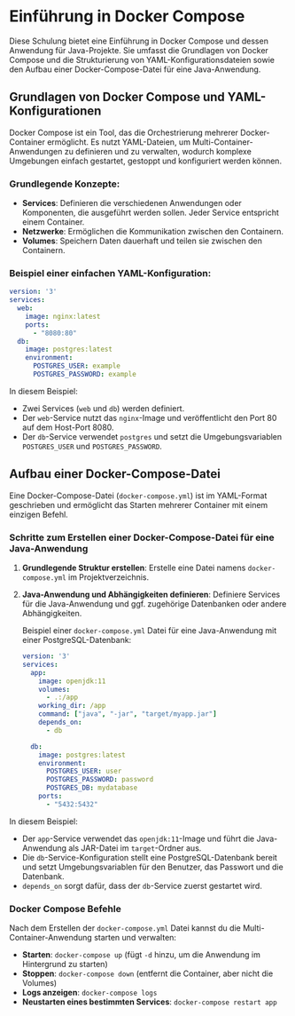 
# Einführung in Docker Compose

Diese Schulung bietet eine Einführung in Docker Compose und dessen Anwendung für Java-Projekte. Sie umfasst die Grundlagen von Docker Compose und die Strukturierung von YAML-Konfigurationsdateien sowie den Aufbau einer Docker-Compose-Datei für eine Java-Anwendung.

## Grundlagen von Docker Compose und YAML-Konfigurationen

Docker Compose ist ein Tool, das die Orchestrierung mehrerer Docker-Container ermöglicht. Es nutzt YAML-Dateien, um Multi-Container-Anwendungen zu definieren und zu verwalten, wodurch komplexe Umgebungen einfach gestartet, gestoppt und konfiguriert werden können.

### Grundlegende Konzepte:

- **Services**: Definieren die verschiedenen Anwendungen oder Komponenten, die ausgeführt werden sollen. Jeder Service entspricht einem Container.
- **Netzwerke**: Ermöglichen die Kommunikation zwischen den Containern.
- **Volumes**: Speichern Daten dauerhaft und teilen sie zwischen den Containern.

### Beispiel einer einfachen YAML-Konfiguration:
```yaml
version: '3'
services:
  web:
    image: nginx:latest
    ports:
      - "8080:80"
  db:
    image: postgres:latest
    environment:
      POSTGRES_USER: example
      POSTGRES_PASSWORD: example
```

In diesem Beispiel:
- Zwei Services (`web` und `db`) werden definiert.
- Der `web`-Service nutzt das `nginx`-Image und veröffentlicht den Port 80 auf dem Host-Port 8080.
- Der `db`-Service verwendet `postgres` und setzt die Umgebungsvariablen `POSTGRES_USER` und `POSTGRES_PASSWORD`.

## Aufbau einer Docker-Compose-Datei

Eine Docker-Compose-Datei (`docker-compose.yml`) ist im YAML-Format geschrieben und ermöglicht das Starten mehrerer Container mit einem einzigen Befehl.

### Schritte zum Erstellen einer Docker-Compose-Datei für eine Java-Anwendung

1. **Grundlegende Struktur erstellen**:
   Erstelle eine Datei namens `docker-compose.yml` im Projektverzeichnis.

2. **Java-Anwendung und Abhängigkeiten definieren**:
   Definiere Services für die Java-Anwendung und ggf. zugehörige Datenbanken oder andere Abhängigkeiten.

   Beispiel einer `docker-compose.yml` Datei für eine Java-Anwendung mit einer PostgreSQL-Datenbank:
   ```yaml
   version: '3'
   services:
     app:
       image: openjdk:11
       volumes:
         - .:/app
       working_dir: /app
       command: ["java", "-jar", "target/myapp.jar"]
       depends_on:
         - db

     db:
       image: postgres:latest
       environment:
         POSTGRES_USER: user
         POSTGRES_PASSWORD: password
         POSTGRES_DB: mydatabase
       ports:
         - "5432:5432"
   ```

In diesem Beispiel:
- Der `app`-Service verwendet das `openjdk:11`-Image und führt die Java-Anwendung als JAR-Datei im `target`-Ordner aus.
- Die `db`-Service-Konfiguration stellt eine PostgreSQL-Datenbank bereit und setzt Umgebungsvariablen für den Benutzer, das Passwort und die Datenbank.
- `depends_on` sorgt dafür, dass der `db`-Service zuerst gestartet wird.

### Docker Compose Befehle

Nach dem Erstellen der `docker-compose.yml` Datei kannst du die Multi-Container-Anwendung starten und verwalten:
- **Starten**: `docker-compose up` (fügt `-d` hinzu, um die Anwendung im Hintergrund zu starten)
- **Stoppen**: `docker-compose down` (entfernt die Container, aber nicht die Volumes)
- **Logs anzeigen**: `docker-compose logs`
- **Neustarten eines bestimmten Services**: `docker-compose restart app`